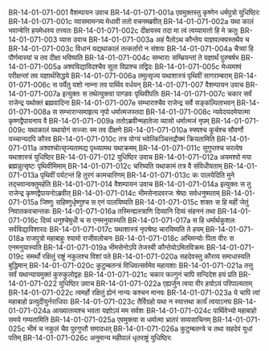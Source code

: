 BR-14-01-071-001	वैशम्पायन उवाच
BR-14-01-071-001a	एवमुक्तस्तु कृष्णेन धर्मपुत्रो युधिष्ठिरः
BR-14-01-071-001c	व्यासमामन्त्र्य मेधावी ततो वचनमब्रवीत्
BR-14-01-071-002a	यथा कालं भवान्वेत्ति हयमेधस्य तत्त्वतः
BR-14-01-071-002c	दीक्षयस्व तदा मा त्वं त्वय्यायत्तो हि मे क्रतुः
BR-14-01-071-003	व्यास उवाच
BR-14-01-071-003a	अहं पैलोऽथ कौन्तेय याज्ञवल्क्यस्तथैव च
BR-14-01-071-003c	विधानं यद्यथाकालं तत्कर्तारो न संशयः
BR-14-01-071-004a	चैत्र्यां हि पौर्णमास्यां च तव दीक्षा भविष्यति
BR-14-01-071-004c	सम्भाराः सम्भ्रियन्तां ते यज्ञार्थं पुरुषर्षभ
BR-14-01-071-005a	अश्वविद्याविदश्चैव सूता विप्राश्च तद्विदः
BR-14-01-071-005c	मेध्यमश्वं परीक्षन्तां तव यज्ञार्थसिद्धये
BR-14-01-071-006a	तमुत्सृज्य यथाशास्त्रं पृथिवीं सागराम्बराम्
BR-14-01-071-006c	स पर्येतु यशो नाम्ना तव पार्थिव वर्धयन्
BR-14-01-071-007	वैशम्पायन उवाच
BR-14-01-071-007a	इत्युक्तः स तथेत्युक्त्वा पाण्डवः पृथिवीपतिः
BR-14-01-071-007c	चकार सर्वं राजेन्द्र यथोक्तं ब्रह्मवादिना
BR-14-01-071-007e	सम्भाराश्चैव राजेन्द्र सर्वे सङ्कल्पिताभवन्
BR-14-01-071-008a	स सम्भारान्समाहृत्य नृपो धर्मात्मजस्तदा
BR-14-01-071-008c	न्यवेदयदमेयात्मा कृष्णद्वैपायनाय वै
BR-14-01-071-009a	ततोऽब्रवीन्महातेजा व्यासो धर्मात्मजं नृपम्
BR-14-01-071-009c	यथाकालं यथायोगं सज्जाः स्म तव दीक्षणे
BR-14-01-071-010a	स्फ्यश्च कूर्चश्च सौवर्णो यच्चान्यदपि कौरव
BR-14-01-071-010c	तत्र योग्यं भवेत्किञ्चित्तद्रौक्मं क्रियतामिति
BR-14-01-071-011a	अश्वश्चोत्सृज्यतामद्य पृथ्व्यामथ यथाक्रमम्
BR-14-01-071-011c	सुगुप्तश्च चरत्वेष यथाशास्त्रं युधिष्ठिर
BR-14-01-071-012	युधिष्ठिर उवाच
BR-14-01-071-012a	अयमश्वो मया ब्रह्मन्नुत्सृष्टः पृथिवीमिमाम्
BR-14-01-071-012c	चरिष्यति यथाकामं तत्र वै संविधीयताम्
BR-14-01-071-013a	पृथिवीं पर्यटन्तं हि तुरगं कामचारिणम्
BR-14-01-071-013c	कः पालयेदिति मुने तद्भवान्वक्तुमर्हति
BR-14-01-071-014	वैशम्पायन उवाच
BR-14-01-071-014a	इत्युक्तः स तु राजेन्द्र कृष्णद्वैपायनोऽब्रवीत्
BR-14-01-071-014c	भीमसेनादवरजः श्रेष्ठः सर्वधनुष्मताम्
BR-14-01-071-015a	जिष्णुः सहिष्णुर्धृष्णुश्च स एनं पालयिष्यति
BR-14-01-071-015c	शक्तः स हि महीं जेतुं निवातकवचान्तकः
BR-14-01-071-016a	तस्मिन्ह्यस्त्राणि दिव्यानि दिव्यं संहननं तथा
BR-14-01-071-016c	दिव्यं धनुश्चेषुधी च स एनमनुयास्यति
BR-14-01-071-017a	स हि धर्मार्थकुशलः सर्वविद्याविशारदः
BR-14-01-071-017c	यथाशास्त्रं नृपश्रेष्ठ चारयिष्यति ते हयम्
BR-14-01-071-018a	राजपुत्रो महाबाहुः श्यामो राजीवलोचनः
BR-14-01-071-018c	अभिमन्योः पिता वीरः स एनमनुयास्यति
BR-14-01-071-019a	भीमसेनोऽपि तेजस्वी कौन्तेयोऽमितविक्रमः
BR-14-01-071-019c	समर्थो रक्षितुं राष्ट्रं नकुलश्च विशां पते
BR-14-01-071-020a	सहदेवस्तु कौरव्य समाधास्यति बुद्धिमान्
BR-14-01-071-020c	कुटुम्बतन्त्रं विधिवत्सर्वमेव महायशाः
BR-14-01-071-021a	तत्तु सर्वं यथान्यायमुक्तं कुरुकुलोद्वहः
BR-14-01-071-021c	चकार फल्गुनं चापि सन्दिदेश हयं प्रति
BR-14-01-071-022	युधिष्ठिर उवाच
BR-14-01-071-022a	एह्यर्जुन त्वया वीर हयोऽयं परिपाल्यताम्
BR-14-01-071-022c	त्वमर्हो रक्षितुं ह्येनं नान्यः कश्चन मानवः
BR-14-01-071-023a	ये चापि त्वां महाबाहो प्रत्युदीयुर्नराधिपाः
BR-14-01-071-023c	तैर्विग्रहो यथा न स्यात्तथा कार्यं त्वयाऽनघ
BR-14-01-071-024a	आख्यातव्यश्च भवता यज्ञोऽयं मम सर्वशः
BR-14-01-071-024c	पार्थिवेभ्यो महाबाहो समये गम्यतामिति
BR-14-01-071-025a	एवमुक्त्वा स धर्मात्मा भ्रातरं सव्यसाचिनम्
BR-14-01-071-025c	भीमं च नकुलं चैव पुरगुप्तौ समादधत्
BR-14-01-071-026a	कुटुम्बतन्त्रे च तथा सहदेवं युधां पतिम्
BR-14-01-071-026c	अनुमान्य महीपालं धृतराष्ट्रं युधिष्ठिरः
